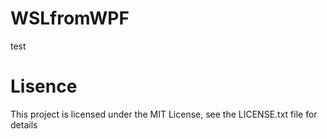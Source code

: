 # WSLfromWPF
test

# Lisence

This project is licensed under the MIT License, see the LICENSE.txt file for details
